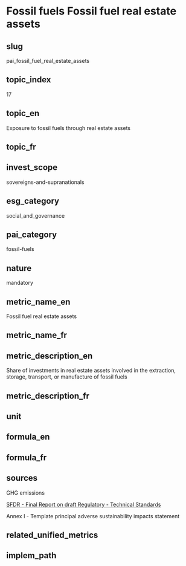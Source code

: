 # Fossil fuels Fossil fuel real estate assets


## slug

pai_fossil_fuel_real_estate_assets

## topic_index

17

## topic_en

Exposure to fossil fuels through real estate assets

## topic_fr



## invest_scope

sovereigns-and-supranationals

## esg_category

social_and_governance

## pai_category

fossil-fuels

## nature

mandatory

## metric_name_en

Fossil fuel real estate assets

## metric_name_fr



## metric_description_en

Share of investments in real estate assets involved in the extraction, storage, transport, or manufacture of fossil fuels

## metric_description_fr



## unit



## formula_en



## formula_fr



## sources


GHG emissions  

[SFDR - Final Report on draft Regulatory - Technical Standards](https://www.eiopa.europa.eu/sites/default/files/publications/reports/jc-2021-03-joint-esas-final-report-on-rts-under-sfdr.pdf)  

Annex I - Template principal adverse sustainability impacts statement
 

## related_unified_metrics



## implem_path


            